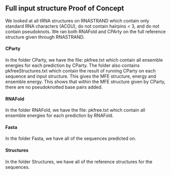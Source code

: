 ## Full input structure Proof of Concept

We looked at all tRNA structures on RNASTRAND which contain only standard RNA characters (ACGU), do not contain hairpins < 3, and do not contain pseudoknots. We ran both RNAFold and CPArty on the full reference structure given through RNASTRAND. 

#### CParty
In the folder CParty, we have the file: pkfree.txt which contain all ensemble energies for each prediction by CParty. The folder also contains pkfreeStructures.txt which contain the result of running CParty on each sequence and input structure. This gives the MFE structure, energy and ensemble energy. This shows that within the MFE structure given by CParty, there are no pseudoknotted base pairs added.

#### RNAFold
In the folder RNAFold, we have the file: pkfree.txt which contain all ensemble energies for each prediction by RNAFold.

#### Fasta
In the folder Fasta, we have all of the sequences predicted on.

#### Structures
In the folder Structures, we have all of the reference structures for the sequences.